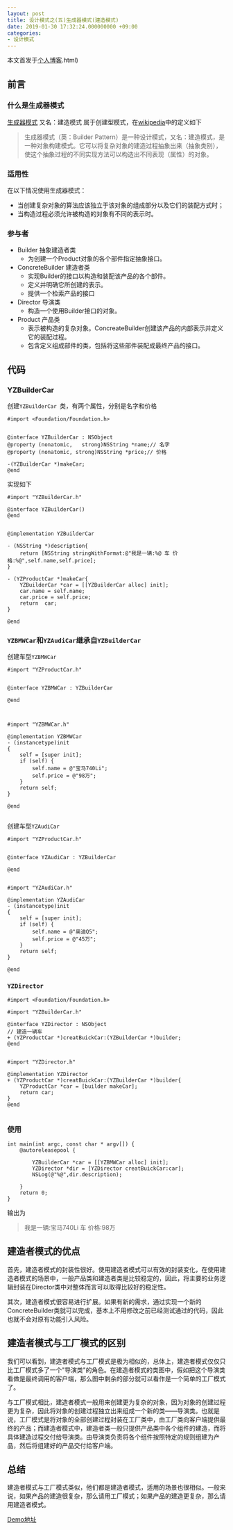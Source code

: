 ```yaml
---
layout: post
title: 设计模式之(五)生成器模式(建造模式)
date: 2019-01-30 17:32:24.000000000 +09:00
categories: 
- 设计模式
---
```





本文首发于[个人博客](https://ityongzhen.github.io/设计模式之(五)生成器模式(建造模式)).html)

## 前言

### 什么是生成器模式

[生成器模式](https://zh.wikipedia.org/wiki/%E7%94%9F%E6%88%90%E5%99%A8%E6%A8%A1%E5%BC%8F) 又名：建造模式 属于创建型模式，在[wikipedia](https://zh.wikipedia.org/wiki/%E7%94%9F%E6%88%90%E5%99%A8%E6%A8%A1%E5%BC%8F)中的定义如下

>生成器模式（英：Builder Pattern）是一种设计模式，又名：建造模式，是一种对象构建模式。它可以将复杂对象的建造过程抽象出来（抽象类别），使这个抽象过程的不同实现方法可以构造出不同表现（属性）的对象。

### 适用性

在以下情况使用生成器模式：

- 当创建复杂对象的算法应该独立于该对象的组成部分以及它们的装配方式时；
- 当构造过程必须允许被构造的对象有不同的表示时。

### 参与者

- Builder 抽象建造者类
	- 为创建一个Product对象的各个部件指定抽象接口。
- ConcreteBuilder 建造者类
	- 实现Builder的接口以构造和装配该产品的各个部件。
	- 定义并明确它所创建的表示。
	- 提供一个检索产品的接口
- Director 导演类
	- 构造一个使用Builder接口的对象。
- Product 产品类
	- 表示被构造的复杂对象。ConcreateBuilder创建该产品的内部表示并定义它的装配过程。
	- 包含定义组成部件的类，包括将这些部件装配成最终产品的接口。


## 代码

### YZBuilderCar

创建`YZBuilderCar `类，有两个属性，分别是名字和价格

~~~~
#import <Foundation/Foundation.h>


@interface YZBuilderCar : NSObject
@property (nonatomic,   strong)NSString *name;// 名字
@property (nonatomic, strong)NSString *price;// 价格

-(YZBuilderCar *)makeCar;
@end
~~~~

实现如下

~~~~
#import "YZBuilderCar.h"

@interface YZBuilderCar()
@end


@implementation YZBuilderCar

- (NSString *)description{
    return [NSString stringWithFormat:@"我是一辆:%@ 车 价格:%@",self.name,self.price];
}

- (YZProductCar *)makeCar{
    YZBuilderCar *car = [[YZBuilderCar alloc] init];
    car.name = self.name;
    car.price = self.price;
    return  car;
}

@end
~~~~

### `YZBMWCar`和`YZAudiCar`继承自`YZBuilderCar `

创建车型`YZBMWCar `

~~~~
#import "YZProductCar.h"


@interface YZBMWCar : YZBuilderCar

@end



#import "YZBMWCar.h"

@implementation YZBMWCar
- (instancetype)init
{
    self = [super init];
    if (self) {
        self.name = @"宝马740Li";
        self.price = @"98万";
    }
    return self;
}

@end


~~~~


创建车型`YZAudiCar`

~~~~
#import "YZProductCar.h"


@interface YZAudiCar : YZBuilderCar

@end


#import "YZAudiCar.h"

@implementation YZAudiCar
- (instancetype)init
{
    self = [super init];
    if (self) {
        self.name = @"奥迪Q5";
        self.price = @"45万";
    }
    return self;
}

@end
~~~~
	
	
### `YZDirector`

~~~~
#import <Foundation/Foundation.h>

#import "YZBuilderCar.h"

@interface YZDirector : NSObject
// 建造一辆车
+ (YZProductCar *)creatBuickCar:(YZBuilderCar *)builder;
@end


#import "YZDirector.h"

@implementation YZDirector
+ (YZProductCar *)creatBuickCar:(YZBuilderCar *)builder{
    YZProductCar *car = [builder makeCar];
    return car;
}
@end


~~~~


### 使用

~~~~
int main(int argc, const char * argv[]) {
    @autoreleasepool {
        
        YZBuilderCar *car = [[YZBMWCar alloc] init];
        YZDirector *dir = [YZDirector creatBuickCar:car];
        NSLog(@"%@",dir.description);
        
    }
    return 0;
}
~~~~

输出为

>我是一辆:宝马740Li 车 价格:98万




## 建造者模式的优点

首先，建造者模式的封装性很好。使用建造者模式可以有效的封装变化，在使用建造者模式的场景中，一般产品类和建造者类是比较稳定的，因此，将主要的业务逻辑封装在Director类中对整体而言可以取得比较好的稳定性。

其次，建造者模式很容易进行扩展。如果有新的需求，通过实现一个新的ConcreteBuilder类就可以完成，基本上不用修改之前已经测试通过的代码，因此也就不会对原有功能引入风险。

## 建造者模式与工厂模式的区别

我们可以看到，建造者模式与工厂模式是极为相似的，总体上，建造者模式仅仅只比工厂模式多了一个"导演类"的角色。在建造者模式的类图中，假如把这个导演类看做是最终调用的客户端，那么图中剩余的部分就可以看作是一个简单的工厂模式了。

与工厂模式相比，建造者模式一般用来创建更为复杂的对象，因为对象的创建过程更为复杂，因此将对象的创建过程独立出来组成一个新的类——导演类。也就是说，工厂模式是将对象的全部创建过程封装在工厂类中，由工厂类向客户端提供最终的产品；而建造者模式中，建造者类一般只提供产品类中各个组件的建造，而将具体建造过程交付给导演类。由导演类负责将各个组件按照特定的规则组建为产品，然后将组建好的产品交付给客户端。








## 总结

建造者模式与工厂模式类似，他们都是建造者模式，适用的场景也很相似。一般来说，如果产品的建造很复杂，那么请用工厂模式；如果产品的建造更复杂，那么请用建造者模式。
	
	


[Demo地址](https://github.com/ITyongzhen/iOS-DesignPatterns)